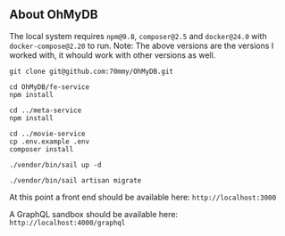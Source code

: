 
## About OhMyDB

The local system requires `npm@9.8`, `composer@2.5` and `docker@24.0` with `docker-compose@2.20` to run.
Note: The above versions are the versions I worked with, it whould work with other versions as well.


```
git clone git@github.com:70mmy/OhMyDB.git

cd OhMyDB/fe-service
npm install

cd ../meta-service
npm install

cd ../movie-service
cp .env.example .env
composer install

./vendor/bin/sail up -d

./vendor/bin/sail artisan migrate
```

At this point a front end should be available here: `http://localhost:3000`

A GraphQL sandbox should be available here: `http://localhost:4000/graphql`
